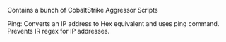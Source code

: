 Contains a bunch of CobaltStrike Aggressor Scripts

Ping: Converts an IP address to Hex equivalent and uses ping command. Prevents IR regex for IP addresses.
